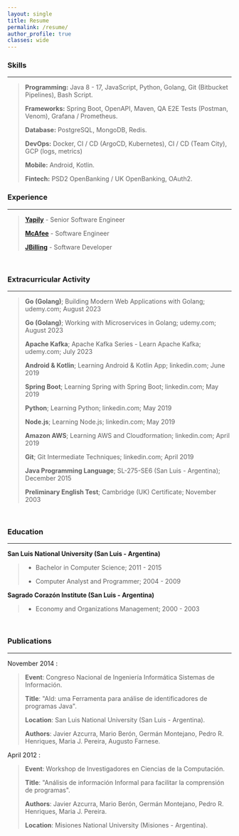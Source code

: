 ```yaml
---
layout: single
title: Resume
permalink: /resume/
author_profile: true
classes: wide
---
```


### Skills

----------

>**Programming:** Java 8 - 17, JavaScript, Python, Golang, Git (Bitbucket Pipelines), Bash Script.
>
>**Frameworks:** Spring Boot, OpenAPI, Maven, QA E2E Tests (Postman, Venom), Grafana / Prometheus.
>
>**Database:** PostgreSQL, MongoDB, Redis.
>
>**DevOps:** Docker, CI / CD (ArgoCD, Kubernetes), CI / CD (Team City), GCP (logs, metrics) 
>
>**Mobile:** Android, Kotlin.
>
>**Fintech:** PSD2 OpenBanking / UK OpenBanking, OAuth2.

### Experience

----------

>**[Yapily](https://www.yapily.com/)** - Senior Software Engineer
>
>**[McAfee](https://www.mcafee.com/)** -  Software Engineer
>
>**[JBilling](https://www.jbilling.com/)** -  Software Developer
>



&nbsp;

### Extracurricular Activity

---

> **Go (Golang)**; Building Modern Web Applications with Golang; udemy.com; August 2023
>
> **Go (Golang)**; Working with Microservices in Golang; udemy.com; August 2023
>
> **Apache Kafka**; Apache Kafka Series - Learn Apache Kafka; udemy.com; July 2023
>
> **Android & Kotlin**; Learning Android & Kotlin App; linkedin.com; June 2019
>
> **Spring Boot**; Learning Spring with Spring Boot; linkedin.com; May 2019
>
> **Python**; Learning Python; linkedin.com; May 2019
>
> **Node.js**; Learning Node.js; linkedin.com; May 2019
>
> **Amazon AWS**; Learning AWS and Cloudformation; linkedin.com; April 2019
>
> **Git**; Git Intermediate Techniques; linkedin.com; April 2019
>
> **Java Programming Language**; SL-275-SE6 (San Luis - Argentina); December 2015
>
> **Preliminary English Test**; Cambridge (UK) Certificate; November 2003


&nbsp;

### Education

---

**San Luis National University (San Luis - Argentina)**

> * Bachelor in Computer Science; 2011 - 2015 
>
>[Thesis title: Analisis de Identificadores para abtraer conceptos del Dominio del Problema]: #
>
> * Computer Analyst and Programmer; 2004 - 2009


**Sagrado Corazón Institute (San Luis - Argentina)**

> * Economy and Organizations Management; 2000 - 2003

<br>


### Publications

---------

November 2014
: 

>**Event**: Congreso Nacional de Ingeniería Informática Sistemas de Información.
>
>**Title**: "AId: uma Ferramenta para análise de identificadores de programas Java".
>
>**Location**: San Luis National University (San Luis - Argentina).
>
>**Authors**: Javier Azcurra, Mario Berón, Germán Montejano, Pedro R. Henriques, Maria J. Pereira, Augusto Farnese.


April 2012
: 

> **Event**: Workshop de Investigadores en Ciencias de la Computación.
>
> **Title**: "Análisis de información Informal para facilitar la comprensión de programas".
>
> **Authors**: Javier Azcurra, Mario Berón, Germán Montejano, Pedro R. Henriques, Maria J. Pereira.
>
> **Location**: Misiones National University (Misiones - Argentina).